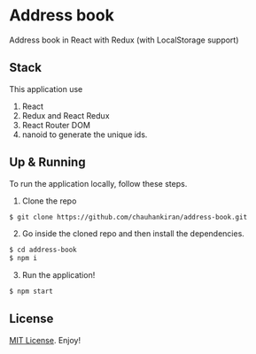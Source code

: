 # Address book

Address book in React with Redux (with LocalStorage support)

## Stack

This application use

1. React
2. Redux and React Redux
3. React Router DOM
4. nanoid to generate the unique ids.

## Up & Running

To run the application locally, follow these steps.

1. Clone the repo

```bash
$ git clone https://github.com/chauhankiran/address-book.git
```

2. Go inside the cloned repo and then install the dependencies.

```bash
$ cd address-book
$ npm i
```

3. Run the application!

```bash
$ npm start
```

## License

[MIT License](/LICENSE). Enjoy!
